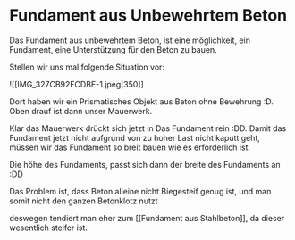 # Fundament aus Unbewehrtem Beton

Das Fundament aus unbewehrtem Beton, ist eine möglichkeit, ein Fundament, eine Unterstützung für den Beton zu bauen.

Stellen wir uns mal folgende Situation vor:

![[IMG_327CB92FCDBE-1.jpeg|350]]

Dort haben wir ein Prismatisches Objekt aus Beton ohne Bewehrung :D. Oben drauf ist dann unser Mauerwerk.

Klar das Mauerwerk drückt sich jetzt in Das Fundament rein :DD. Damit das Fundament jetzt nicht aufgrund von zu hoher Last nicht kaputt geht, müssen wir das Fundament so breit bauen wie es erforderlich ist.

Die höhe des Fundaments, passt sich dann der breite des Fundaments an :DD

Das Problem ist, dass Beton alleine nicht Biegesteif genug ist, und man somit nicht den ganzen Betonklotz nutzt 

deswegen tendiert man eher zum [[Fundament aus Stahlbeton]], da dieser wesentlich steifer ist.